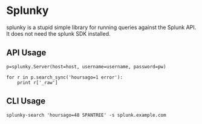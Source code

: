 Splunky
=======

splunky is a stupid simple library for running queries against the Splunk API.
It does not need the splunk SDK installed.

API Usage
---------

    p=splunky.Server(host=host, username=username, password=pw)

    for r in p.search_sync('hoursago=1 error'):
        print r['_raw']


CLI Usage
---------

    splunky-search 'hoursago=48 SPANTREE' -s splunk.example.com

